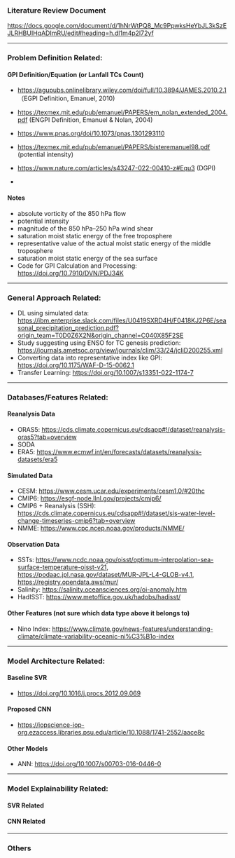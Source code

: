 ### Literature Review Document
https://docs.google.com/document/d/1hNrWtPQ8_Mc9PpwksHeYbJL3kSzEJLRHBUIHqADImRU/edit#heading=h.dl1m4p2l72yf

--------------------------------------
### Problem Definition Related:

 #### GPI Definition/Equation (or Lanfall TCs Count)
 - https://agupubs.onlinelibrary.wiley.com/doi/full/10.3894/JAMES.2010.2.1 （EGPI Definition, Emanuel, 2010) 
 - https://texmex.mit.edu/pub/emanuel/PAPERS/em_nolan_extended_2004.pdf (ENGPI Definition, Emanuel & Nolan, 2004)
 - https://www.pnas.org/doi/10.1073/pnas.1301293110
 - https://texmex.mit.edu/pub/emanuel/PAPERS/bisteremanuel98.pdf (potential intensity)
 - https://www.nature.com/articles/s43247-022-00410-z#Equ3 (DGPI)

 - 
 
 #### Notes
 - absolute vorticity of the 850 hPa flow
 - potential intensity
 - magnitude of the 850 hPa–250 hPa wind shear
 - saturation moist static energy of the free troposphere
 - representative value of the actual moist static energy of the middle troposphere
 - saturation moist static energy of the sea surface
 - Code for GPI Calculation and Processing: https://doi.org/10.7910/DVN/PDJ34K
 
 

--------------------------------------
### General Approach Related:
- DL using simulated data: https://ibm.enterprise.slack.com/files/U0419SXRD4H/F0418KJ2P6E/seasonal_precipitation_prediction.pdf?origin_team=T0D0Z6X2N&origin_channel=C040X85F2SE
- Study suggesting using ENSO for TC genesis prediction: https://journals.ametsoc.org/view/journals/clim/33/24/jcliD200255.xml
- Converting data into representative index like GPI: https://doi.org/10.1175/WAF-D-15-0062.1
- Transfer Learning: https://doi.org/10.1007/s13351-022-1174-7

--------------------------------------
### Databases/Features Related:
 #### Reanalysis Data
 - ORAS5: https://cds.climate.copernicus.eu/cdsapp#!/dataset/reanalysis-oras5?tab=overview
 - SODA
 - ERA5: https://www.ecmwf.int/en/forecasts/datasets/reanalysis-datasets/era5

 #### Simulated Data
 - CESM: https://www.cesm.ucar.edu/experiments/cesm1.0/#20thc
 - CMIP6: https://esgf-node.llnl.gov/projects/cmip6/
 - CMIP6 + Reanalysis (SSH): https://cds.climate.copernicus.eu/cdsapp#!/dataset/sis-water-level-change-timeseries-cmip6?tab=overview
 - NMME: https://www.cpc.ncep.noaa.gov/products/NMME/
 
 #### Observation Data
 - SSTs: https://www.ncdc.noaa.gov/oisst/optimum-interpolation-sea-surface-temperature-oisst-v21, https://podaac.jpl.nasa.gov/dataset/MUR-JPL-L4-GLOB-v4.1, https://registry.opendata.aws/mur/
 - Salinity: https://salinity.oceansciences.org/oi-anomaly.htm
 - HadISST: https://www.metoffice.gov.uk/hadobs/hadisst/

 #### Other Features (not sure which data type above it belongs to)
 - Nino Index: https://www.climate.gov/news-features/understanding-climate/climate-variability-oceanic-ni%C3%B1o-index
--------------------------------------
### Model Architecture Related:

 #### Baseline SVR
 - https://doi.org/10.1016/j.procs.2012.09.069

 #### Proposed CNN
 - https://iopscience-iop-org.ezaccess.libraries.psu.edu/article/10.1088/1741-2552/aace8c
 
 #### Other Models
 - ANN: https://doi.org/10.1007/s00703-016-0446-0
--------------------------------------
### Model Explainability Related:

 #### SVR Related
 
 #### CNN Related
 
--------------------------------------
### Others

